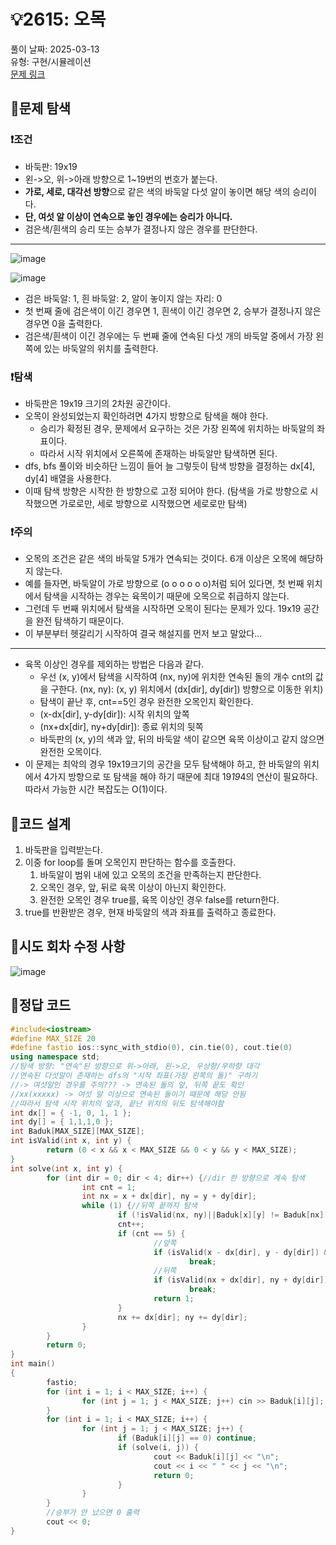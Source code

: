 # :bulb:2615: 오목  
풀이 날짜: 2025-03-13  
유형: 구현/시뮬레이션  
[문제 링크](https://www.acmicpc.net/problem/2615)  

## :pushpin:문제 탐색
### :heavy_exclamation_mark:조건
* 바둑판: 19x19
* 왼->오, 위->아래 방향으로 1~19번의 번호가 붙는다.
* **가로, 세로, 대각선 방향**으로 같은 색의 바둑알 다섯 알이 놓이면 해당 색의 승리이다.
* **단, 여섯 알 이상이 연속으로 놓인 경우에는 승리가 아니다.**
* 검은색/흰색의 승리 또는 승부가 결정나지 않은 경우를 판단한다.
---
![image](https://github.com/user-attachments/assets/35f679cc-0a69-4f00-a573-41a973712fde)

![image](https://github.com/user-attachments/assets/f4519fa0-70b4-45a8-b2e9-ff482b7ee17a)

* 검은 바둑알: 1, 흰 바둑알: 2, 알이 놓이지 않는 자리: 0
* 첫 번째 줄에 검은색이 이긴 경우면 1, 흰색이 이긴 경우면 2, 승부가 결정나지 않은 경우면 0을 출력한다.
* 검은색/흰색이 이긴 경우에는 두 번째 줄에 연속된 다섯 개의 바둑알 중에서 가장 왼쪽에 있는 바둑알의 위치를 출력한다.

### :heavy_exclamation_mark:탐색
* 바둑판은 19x19 크기의 2차원 공간이다.
* 오목이 완성되었는지 확인하려면 4가지 방향으로 탐색을 해야 한다.
  + 승리가 확정된 경우, 문제에서 요구하는 것은 가장 왼쪽에 위치하는 바둑알의 좌표이다.
  + 따라서 시작 위치에서 오른쪽에 존재하는 바둑알만 탐색하면 된다.
* dfs, bfs 풀이와 비슷하단 느낌이 들어 늘 그렇듯이 탐색 방향을 결정하는 dx[4], dy[4] 배열을 사용한다.
* 이때 탐색 방향은 시작한 한 방향으로 고정 되어야 한다. (탐색을 가로 방향으로 시작했으면 가로로만, 세로 방향으로 시작했으면 세로로만 탐색)

### :heavy_exclamation_mark:주의
* 오목의 조건은 같은 색의 바둑알 5개가 연속되는 것이다. 6개 이상은 오목에 해당하지 않는다.
* 예를 들자면, 바둑알이 가로 방향으로 (o o o o o o)처럼 되어 있다면, 첫 번째 위치에서 탐색을 시작하는 경우는 육목이기 때문에 오목으로 취급하지 않는다.
* 그런데 두 번째 위치에서 탐색을 시작하면 오목이 된다는 문제가 있다. 19x19 공간을 완전 탐색하기 때문이다.
* 이 부분부터 헷갈리기 시작하여 결국 해설지를 먼저 보고 말았다...
---
* 육목 이상인 경우를 제외하는 방법은 다음과 같다.
  + 우선 (x, y)에서 탐색을 시작하여 (nx, ny)에 위치한 연속된 돌의 개수 cnt의 값을 구한다. (nx, ny): (x, y) 위치에서 (dx[dir], dy[dir]) 방향으로 이동한 위치)
  + 탐색이 끝난 후, cnt==5인 경우 완전한 오목인지 확인한다.
  + (x-dx[dir], y-dy[dir]): 시작 위치의 앞쪽
  + (nx+dx[dir], ny+dy[dir]): 종료 위치의 뒷쪽
  + 바둑판의 (x, y)의 색과 앞, 뒤의 바둑알 색이 같으면 육목 이상이고 같지 않으면 완전한 오목이다.
* 이 문제는 최악의 경우 19x19크기의 공간을 모두 탐색해야 하고, 한 바둑알의 위치에서 4가지 방향으로 또 탐색을 해야 하기 때문에 최대 19*19*4의 연산이 필요하다. 따라서 가능한 시간 복잡도는 O(1)이다.

## :pushpin:코드 설계
1. 바둑판을 입력받는다.
2. 이중 for loop를 돌며 오목인지 판단하는 함수를 호출한다.
   1. 바둑알이 범위 내에 있고 오목의 조건을 만족하는지 판단한다.
   2. 오목인 경우, 앞, 뒤로 육목 이상이 아닌지 확인한다.
   3. 완전한 오목인 경우 true를, 육목 이상인 경우 false를 return한다.
3. true를 반환받은 경우, 현재 바둑알의 색과 좌표를 출력하고 종료한다.

## :pushpin:시도 회차 수정 사항
![image](https://github.com/user-attachments/assets/7108a045-8807-4f38-8a57-4d2c05c220e5)

## :pushpin:정답 코드
``` c++
#include<iostream>
#define MAX_SIZE 20
#define fastio ios::sync_with_stdio(0), cin.tie(0), cout.tie(0)
using namespace std;
//탐색 방향: "연속"된 방향으로 위->아래, 왼->오, 우상향/우하향 대각
//연속된 다섯알이 존재하는 dfs의 "시작 좌표(가장 왼쪽의 돌)" 구하기
//-> 여섯알인 경우를 주의??? -> 연속된 돌의 앞, 뒤쪽 끝도 확인
//xx(xxxxx) -> 여섯 알 이상으로 연속된 돌이기 때문에 해당 안됨
//따라서 탐색 시작 위치의 앞과, 끝난 위치의 뒤도 탐색해야함
int dx[] = { -1, 0, 1, 1 };
int dy[] = { 1,1,1,0 };
int Baduk[MAX_SIZE][MAX_SIZE];
int isValid(int x, int y) {
        return (0 < x && x < MAX_SIZE && 0 < y && y < MAX_SIZE);
}
int solve(int x, int y) {
        for (int dir = 0; dir < 4; dir++) {//dir 한 방향으로 계속 탐색
                int cnt = 1;
                int nx = x + dx[dir], ny = y + dy[dir];
                while (1) {//뒤쪽 끝까지 탐색
                        if (!isValid(nx, ny)||Baduk[x][y] != Baduk[nx][ny]) break;//연속된 돌이 아님
                        cnt++;
                        if (cnt == 5) {
                                //앞쪽
                                if (isValid(x - dx[dir], y - dy[dir]) && Baduk[x - dx[dir]][y - dy[dir]] == Baduk[x][y])
                                        break;
                                //뒤쪽
                                if (isValid(nx + dx[dir], ny + dy[dir]) && Baduk[nx + dx[dir]][ny + dy[dir]] == Baduk[x][y])
                                        break;
                                return 1;
                        }
                        nx += dx[dir]; ny += dy[dir];
                }
        }
        return 0;
}
int main()
{
        fastio;
        for (int i = 1; i < MAX_SIZE; i++) {
                for (int j = 1; j < MAX_SIZE; j++) cin >> Baduk[i][j];
        }
        for (int i = 1; i < MAX_SIZE; i++) {
                for (int j = 1; j < MAX_SIZE; j++) {
                        if (Baduk[i][j] == 0) continue;
                        if (solve(i, j)) {
                                cout << Baduk[i][j] << "\n";
                                cout << i << " " << j << "\n";
                                return 0;
                        }
                }
        }
        //승부가 안 났으면 0 출력
        cout << 0;
}
```
